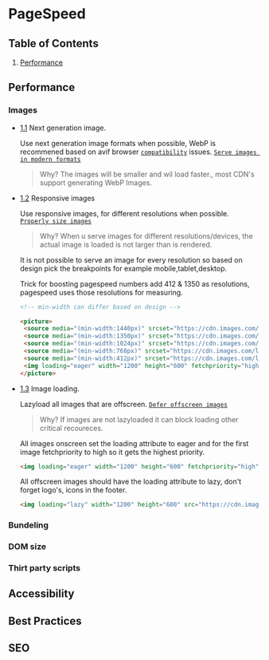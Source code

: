 # PageSpeed

## Table of Contents
  1. [Performance](#performance)

## Performance

### Images
  <a name="image-format"></a><a name="1.1"></a>
  - [1.1](#image-format) Next generation image.
    
    Use next generation image formats when possible, WebP is recommened based on avif browser [`compatibility`](https://caniuse.com/avif) issues. [`Serve images in modern formats`](https://developer.chrome.com/docs/lighthouse/performance/uses-webp-images/?utm_source=lighthouse&utm_medium=lr)
   
    > Why? The images will be smaller and wil load faster., most CDN's support generating WebP Images.

  <a name="image-sizes"></a><a name="1.2"></a>
  - [1.2](#image-sizes) Responsive images
  
    Use responsive images, for different resolutions when possible. [`Properly size images`](https://developer.chrome.com/docs/lighthouse/performance/uses-responsive-images/?utm_source=lighthouse&utm_medium=lr)

    > Why? When u serve images for different resolutions/devices, the actual image is loaded is not larger than is rendered.

    It is not possible to serve an image for every resolution so based on design pick the breakpoints for example mobile,tablet,desktop.

    Trick for boosting pagespeed numbers add 412 & 1350 as resolutions, pagespeed uses those resolutions for measuring.

    ```html
    <!-- min-width can differ based on design -->
    
    <picture>
     <source media="(min-width:1440px)" srcset="https://cdn.images.com/largeimage.jpg?width=1200&height=600format=webp" type="image/webp">
     <source media="(min-width:1350px)" srcset="https://cdn.images.com/largeimage.jpg?width=1350&height=675format=webp" type="image/webp">
     <source media="(min-width:1024px)" srcset="https://cdn.images.com/largeimage.jpg?width=1024&height=512format=webp" type="image/webp">
     <source media="(min-width:768px)" srcset="https://cdn.images.com/largeimage.jpg?width=768&height=384format=webp" type="image/webp">
     <source media="(min-width:412px)" srcset="https://cdn.images.com/largeimage.jpg?width=412&height=206format=webp" type="image/webp">
     <img loading="eager" width="1200" height="600" fetchpriority="high" src="https://cdn.images.com/largeimage.jpg?width=1200&height=600format=webp">
    </picture>
    ```

  <a name="image-loading"></a><a name="1.3"></a>
  - [1.3](#image-loading) Image loading.
  
    Lazyload all images that are offscreen. [`Defer offscreen images`](https://developer.chrome.com/docs/lighthouse/performance/offscreen-images)

    > Why? If images are not lazyloaded it can block loading other critical recoureces.

    All images onscreen set the loading attribute to eager and for the first image fetchpriority to high so it gets the highest priority.
    ```html
    <img loading="eager" width="1200" height="600" fetchpriority="high" src="https://cdn.images.com/largeimage.jpg?width=1200&height=600format=webp">
    ```
    All offscreen images should have the loading attribute to lazy, don't forget logo's, icons in the footer.
    ```html
    <img loading="lazy" width="1200" height="600" src="https://cdn.images.com/largeimage.jpg?width=1200&height=600format=webp">
    ```

### Bundeling

### DOM size

### Thirt party scripts

## Accessibility

## Best Practices

## SEO


